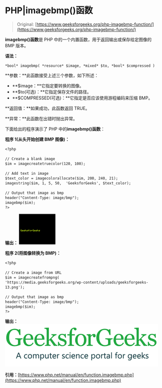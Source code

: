 # PHP|imagebmp()函数

> Original: [https://www.geeksforgeeks.org/php-imagebmp-function/](https://www.geeksforgeeks.org/php-imagebmp-function/)

**imagebmp()函数**是 PHP 中的一个内置函数，用于返回输出或保存给定图像的 BMP 版本。

**语法：**

```
*bool* imagebmp( *resource* $image, *mixed* $to, *bool* $compressed )
```

**参数：**此函数接受上述三个参数，如下所述：

*   **$image：**它指定要转换的图像。
*   **$to(可选)：**它指定保存文件的路径。
*   **$COMPRESSED(可选)：**它指定是否应该使用游程编码来压缩 BMP。

**返回值：**如果成功，此函数返回 TRUE。

**异常：**此函数在出错时抛出异常。

下面给出的程序演示了 PHP 中的**imagebmp()函数**：

**程序 1(从头开始创建 BMP 图像)：**

```
<?php

// Create a blank image
$im = imagecreatetruecolor(120, 100);

// Add text in image
$text_color = imagecolorallocate($im, 200, 240, 21);
imagestring($im, 1, 5, 50,  'GeeksforGeeks', $text_color);

// Output that image as bmp
header("Content-Type: image/bmp");
imagebmp($im);
?>
```

**输出：**
[![](img/1254b3a144ab349ad9f3969cb35a1a45.png)](https://media.geeksforgeeks.org/wp-content/uploads/20200122193322/geeksforgeeks789.bmp)

**程序 2(将图像转换为 BMP)：**

```
<?php

// Create a image from URL
$im = imagecreatefrompng(
'https://media.geeksforgeeks.org/wp-content/uploads/geeksforgeeks-13.png');

// Output that image as bmp
header("Content-Type: image/bmp");
imagebmp($im);
?>
```

**输出：**
[![](img/1a76f8648946c7943b0c932253e95bb9.png)](https://media.geeksforgeeks.org/wp-content/uploads/20200122193540/g4gbmp.bmp)

**引用：**[https://www.php.net/manual/en/function.imagebmp.php](https://www.php.net/manual/en/function.imagebmp.php)